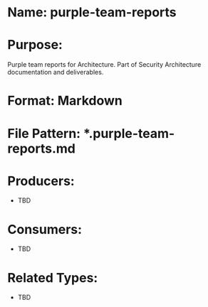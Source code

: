 # Name: purple-team-reports

# Purpose:
Purple team reports for Architecture. Part of Security Architecture documentation and deliverables.

# Format: Markdown

# File Pattern: *.purple-team-reports.md

# Producers:
- TBD

# Consumers:
- TBD

# Related Types:
- TBD

